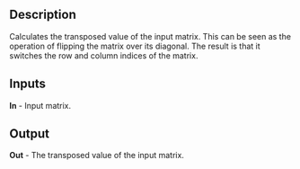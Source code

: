 ## Description
Calculates the transposed value of the input matrix. This can be seen as the operation of flipping the matrix over its diagonal. The result is that it switches the row and column indices of the matrix.

## Inputs
**In** - Input matrix.

## Output
**Out** - The transposed value of the input matrix.